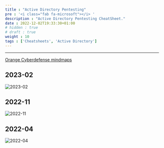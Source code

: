 ```yaml
---
title : "Active Directory Pentesting"
pre : '<i class="fab fa-microsoft"></i> '
description : "Active Directory Pentesting CheatSheet."
date : 2022-12-02T19:33:30+01:00
# hidden : true
# draft : true
weight : 10
tags : ['Cheatsheets', 'Active Directory']
---
```


---

[Orange Cyberdefense mindmaps](https://github.com/Orange-Cyberdefense/ocd-mindmaps)

## 2023-02

![2023-02](images/pentest_ad_dark_2023_02.svg)

## 2022-11

![2022-11](images/pentest_ad_dark_2022_11.svg)

## 2022-04

![2022-04](images/pentest_ad_dark_2022_04.svg)
